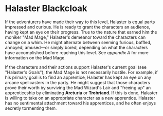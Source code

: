 # Halaster Blackcloak

If the adventurers have made their way to this level, Halaster is equal parts impressed and curious. He is ready to grant the characters an audience, having kept an eye on their progress. True to the nature that earned him the moniker "Mad Mage," Halaster's demeanor toward the characters can change on a whim. He might alternate between seeming furious, baffled, annoyed, amused—or simply bored, depending on what the characters have accomplished before reaching this level. See *appendix A* for more information on the Mad Mage.

If the characters and their actions support Halaster's current goal (see "Halaster's Goals"), the Mad Mage is not necessarily hostile. For example, if his primary goal is to find an apprentice, Halaster has kept an eye on any arcane spellcasters in the party. He might suggest that those characters prove their worth by surviving the Mad Wizard's Lair and "freeing up" an apprenticeship by eliminating **Arcturia** or **Trobriand**. If this is done, Halaster is willing to take on an appropriate character as a new apprentice. Halaster has no sentimental attachment toward his apprentices, and he often enjoys secretly tormenting them.